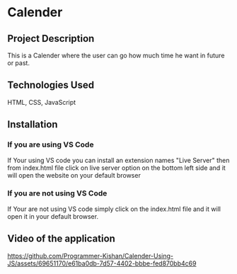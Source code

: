 # Calender

## Project Description
This is a Calender where the user can go how much time he want in future or past.

## Technologies Used
HTML, CSS, JavaScript

## Installation

### If you are using VS Code
If Your using VS code you can install an extension names "Live Server" then from index.html file click on live server option on the bottom left side and it will 
open the website on your default browser

### If you are not using VS Code
If Your are not using VS code simply click on the index.html file and it will open it in your default browser.

## Video of the application
https://github.com/Programmer-Kishan/Calender-Using-JS/assets/69651170/e61ba0db-7d57-4402-bbbe-fed870bb4c69
